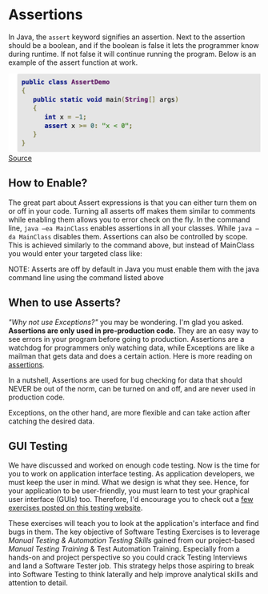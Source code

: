 # Assertions

In Java, the ```assert``` keyword signifies an assertion.
Next to the assertion should be a boolean,
and if the boolean is false it lets the programmer know during runtime.
If not false it will continue running the program.
Below is an example of the assert function at work.

![assert code example](lab14media/media/Image6.png)
[Source](https://www.infoworld.com/article/3543239/how-to-use-assertions-in-java.html)

## How to Enable?

The great part about Assert expressions is that you can either turn them on or off in your code.
Turning all asserts off makes them similar to comments while enabling them allows you to error check on the fly.
In the command line,
`java –ea MainClass` enables assertions in all your classes. While `java –da MainClass` disables them.
Assertions can also be controlled by scope.
This is achieved similarly to the command above,
but instead of MainClass you would enter your targeted class like:

NOTE: Asserts are off by default in Java you must enable them with the java command line using the command listed above

## When to use Asserts?

*"Why not use Exceptions?"* you may be wondering.
I'm glad you asked.
**Assertions are only used in pre-production code.**
They are an easy way to see errors in your program before going to production.
Assertions are a watchdog for programmers only watching data,
while Exceptions are like a mailman that gets data and does a certain action.
Here is more reading on [assertions](https://www.infoworld.com/article/3543239/how-to-use-assertions-in-java.html).

In a nutshell,
Assertions are used for bug checking for data that should NEVER be out of the norm,
can be turned on and off,
and are never used in production code.

Exceptions,
on the other hand,
are more flexible and can take action after catching the desired data.

## GUI Testing

We have discussed and worked on enough code testing.
Now is the time for you to work on application interface testing.
As application developers,
we must keep the user in mind.
What we design is what they see.
Hence, for your application to be user-friendly,
you must learn to test your graphical user interface (GUIs) too.
Therefore, I'd encourage you to check out a [few exercises posted on this testing website](https://www.testingementor.com/software-testing-online-resources/software-testing-exercises/#Software_Testing_Exercise_1_-_How_many_bugs_can_you_find_on_this_buggy_windows_calculator).

These exercises will teach you to look at the application's interface and find bugs in them.
The key objective of Software Testing Exercises is to leverage *Manual Testing & Automation Testing Skills* gained from our project-based *Manual Testing Training* & Test Automation Training.
Especially from a hands-on and project perspective so you could crack Testing Interviews and land a Software Tester job.
This strategy helps those aspiring to break into Software Testing to think laterally and help improve analytical skills and attention to detail.
